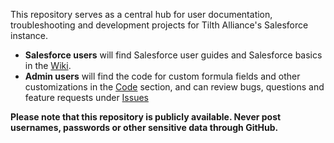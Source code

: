 This repository serves as a central hub for user documentation, troubleshooting and development projects for Tilth Alliance's Salesforce instance.

* **Salesforce users** will find Salesforce user guides and Salesforce basics in the [Wiki](https://github.com/tilthalliance/salesforce/wiki).
* **Admin users** will find the code for custom formula fields and other customizations in the [Code](https://github.com/tilthalliance/salesforce) section, and can review bugs, questions and feature requests under [Issues](https://github.com/tilthalliance/salesforce/issues)

**Please note that this repository is publicly available. Never post usernames, passwords or other sensitive data through GitHub.**
